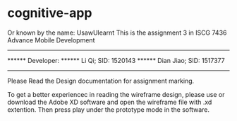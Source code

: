 # cognitive-app

Or known by the name: UsawUlearnt
This is the assignment 3 in ISCG 7436 Advance Mobile Development

****************************************
****** Developer:
****** Li Qi; SID: 1520143
****** Dian Jiao; SID: 1517377
****************************************

Please Read the Design documentation for assignment marking.

To get a better experiencec in reading the wireframe design, please use or download the Adobe XD software and open the wireframe file with .xd extention. Then press play under the prototype mode in the software.
